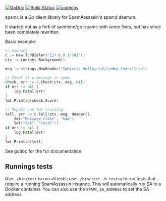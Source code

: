[![GoDoc](https://godoc.org/github.com/teamwork/spamc?status.svg)](https://godoc.org/github.com/teamwork/spamc)
[![Build Status](https://travis-ci.com/Teamwork/spamc.svg?branch=master)](https://travis-ci.com/Teamwork/spamc)
[![codecov](https://codecov.io/gh/Teamwork/spamc/branch/master/graph/badge.svg?token=n0k8YjbQOL)](https://codecov.io/gh/Teamwork/spamc)

spamc is a Go client library for SpamAssassin's spamd daemon.

It started out as a fork of saintienn/go-spamc with some fixes, but has since
been completely rewritten.

Basic example:

```go
// Connect
c := New(TCPDialer("127.0.0.1:783"))
ctx := context.Background()

msg := strings.NewReader("Subject: Hello\r\n\r\nHey there!\r\n")

// Check if a message is spam.
check, err := c.Check(ctx, msg, nil)
if err != nil {
    log.Fatal(err)
}
fmt.Println(check.Score)

// Report ham for training.
tell, err := c.Tell(ctx, msg, Header{}.
    Set("Message-class", "ham").
    Set("Set", "local"))
if err != nil {
    log.Fatal(err)
}
fmt.Println(tell)
```

See godoc for the full documentation.

Runnings tests
--------------

Use `./bin/test` to run all tests; use `./bin/test -b testsa` to run tests that
require a running SpamAssassin instance. This will automatically run SA in a
Docker container. You can also use the `SPAMC_SA_ADDRESS` to set the SA address.
